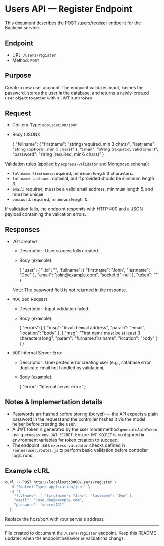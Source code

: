 # Users API — Register Endpoint

This document describes the POST /users/register endpoint for the Backend service.

## Endpoint

- URL: `/users/register`
- Method: `POST`

## Purpose

Create a new user account. The endpoint validates input, hashes the password, stores the user in the database, and returns a newly-created user object together with a JWT auth token.

## Request

- Content-Type: `application/json`

- Body (JSON):

  {
    "fullname": {
      "firstname": "string (required, min 3 chars)",
      "lastname": "string (optional, min 3 chars)"
    },
    "email": "string (required, valid email)",
    "password": "string (required, min 6 chars)"
  }

Validation rules (applied by `express-validator` and Mongoose schema):

- `fullname.firstname`: required, minimum length 3 characters.
- `fullname.lastname`: optional, but if provided should be minimum length 3.
- `email`: required, must be a valid email address, minimum length 5, and must be unique.
- `password`: required, minimum length 6.

If validation fails, the endpoint responds with HTTP 400 and a JSON payload containing the validation errors.

## Responses

- 201 Created
  - Description: User successfully created.
  - Body (example):

    {
      "user": {
        "_id": "<user id>",
        "fullname": { "firstname": "John", "lastname": "Doe" },
        "email": "john@example.com",
        "socketId": null
      },
      "token": "<jwt token>"
    }

  Note: The password field is not returned in the response.

- 400 Bad Request
  - Description: Input validation failed.
  - Body (example):

    {
      "errors": [
        { "msg": "Invalid email address", "param": "email", "location": "body" },
        { "msg": "First name must be at least 3 characters long", "param": "fullname.firstname", "location": "body" }
      ]
    }

- 500 Internal Server Error
  - Description: Unexpected error creating user (e.g., database error, duplicate email not handled by validation).
  - Body (example):

    {
      "error": "Internal server error"
    }

## Notes & Implementation details

- Passwords are hashed before storing (bcrypt) — the API expects a plain password in the request and the controller hashes it via the model helper before creating the user.
- A JWT token is generated by the user model method `generateAuthToken` using `process.env.JWT_SECRET`. Ensure `JWT_SECRET` is configured in environment variables for token creation to succeed.
- The endpoint uses `express-validator` checks defined in `routes/user.routes.js` to perform basic validation before controller logic runs.

## Example cURL

```bash
curl -X POST http://localhost:3000/users/register \
  -H "Content-Type: application/json" \
  -d '{
    "fullname": { "firstname": "Jane", "lastname": "Doe" },
    "email": "jane.doe@example.com",
    "password": "secret123"
  }'
```

Replace the host/port with your server's address.

----

File created to document the `/users/register` endpoint. Keep this README updated when the endpoint behavior or validations change.
